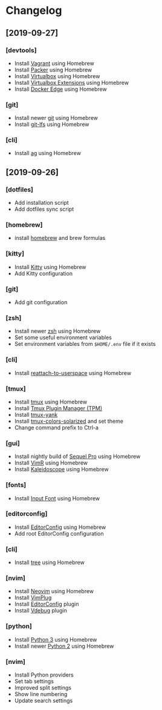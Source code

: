 # Changelog

## [2019-09-27]
### [devtools]
- Install [Vagrant](https://vagrantup.com) using Homebrew
- Install [Packer](https://packer.io) using Homebrew
- Install [Virtualbox](https://virtualbox.org) using Homebrew
- Install [Virtualbox Extensions](https://virtualbox.org) using Homebrew
- Install [Docker Edge](https://www.docker.com/products/docker-desktop) using Homebrew

### [git]
- Install newer [git](https://git-scm.com) using Homebrew
- Install [git-lfs](https://git-lfs.github.com) using Homebrew

### [cli]
- Install [ag](https://github.com/ggreer/the_silver_searcher) using Homebrew

## [2019-09-26]
### [dotfiles]
- Add installation script
- Add dotfiles sync script

### [homebrew]
- install [homebrew](https://brew.sh) and brew formulas

### [kitty]
- Install [Kitty](https://sw.kovidgoyal.net/kitty/) using Homebrew
- Add Kitty configuration

### [git]
- Add git configuration

### [zsh]
- Install newer [zsh](https://www.zsh.org) using Homebrew
- Set some useful environment variables
- Set environment variables from `$HOME/.env` file if it exists

### [cli]
- Install [reattach-to-userspace](https://github.com/ChrisJohnsen/tmux-MacOSX-pasteboard) using Homebrew

### [tmux]
- Install [tmux](https://github.com/tmux/tmux/wiki) using Homebrew
- Install [Tmux Plugin Manager (TPM)](https://github.com/tmux-plugins/tpm)
- Install [tmux-yank](https://github.com/tmux-plugins/tmux-yank)
- Install [tmux-colors-solarized](https://github.com/seebi/tmux-colors-solarized) and set theme
- Change command prefix to Ctrl-a

### [gui]
- Install nightly build of [Sequel Pro](https://formulae.brew.sh/cask/sequel-pro) using Homebrew
- Install [VimR](http://vimr.org/) using Homebrew
- Install [Kaleidoscope](https://www.kaleidoscopeapp.com) using Homebrew

### [fonts]
- Install [Input Font](https://input.fontbureau.com) using Homebrew

### [editorconfig]
- Install [EditorConfig](https://editorconfig.org/) using Homebrew
- Add root EditorConfig configuration

### [cli]
- Install [tree](http://mama.indstate.edu/users/ice/tree/) using Homebrew

### [nvim]
- Install [Neovim](https://neovim.io) using Homebrew
- Install [VimPlug](https://www.github.com/junegunn/vim-plug)
- Install [EditorConfig](https://github.com/editorconfig/editorconfig-vim) plugin
- Install [Vdebug](https://github.com/vim-vdebug/vdebug) plugin

### [python]
- Install [Python 3](https://www.python.org) using Homebrew
- Install newer [Python 2](https://www.python.org) using Homebrew

### [nvim]
- Install Python providers
- Set tab settings
- Improved split settings
- Show line numbering
- Update search settings
